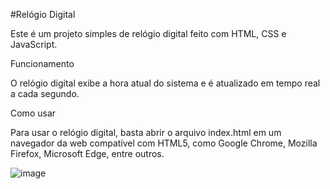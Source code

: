 #Relógio Digital

Este é um projeto simples de relógio digital feito com HTML, CSS e JavaScript.

Funcionamento

O relógio digital exibe a hora atual do sistema e é atualizado em tempo real a cada segundo.

Como usar

Para usar o relógio digital, basta abrir o arquivo index.html em um navegador da web compatível com HTML5, como Google Chrome, Mozilla Firefox, Microsoft Edge, entre outros.

![image](https://user-images.githubusercontent.com/84216265/230628284-6f61773b-deb9-4414-9d40-7ce2e3668bdf.png)
